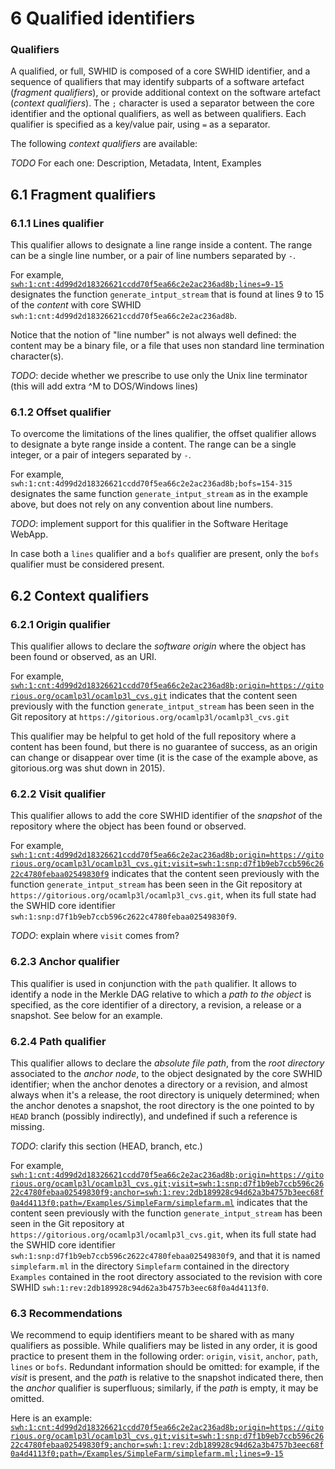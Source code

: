 # 6 Qualified identifiers

### Qualifiers

A qualified, or full, SWHID is composed of a core SWHID identifier, and a
sequence of qualifiers that may identify subparts of a software artefact
(*fragment qualifiers*), or provide additional context on the software artefact
(*context qualifiers*). The `;` character is used a separator between the core
identifier and the optional qualifiers, as well as between qualifiers. Each
qualifier is specified as a key/value pair, using `=` as a separator.

The following *context qualifiers* are available:


*TODO* For each one: Description, Metadata, Intent, Examples

## 6.1 Fragment qualifiers

### 6.1.1 Lines qualifier
This qualifier allows to designate a line range inside a content.
The range can be a single line number, or a pair of line numbers
separated by `-`.

For example, [`swh:1:cnt:4d99d2d18326621ccdd70f5ea66c2e2ac236ad8b;lines=9-15`](https://archive.softwareheritage.org/swh:1:cnt:4d99d2d18326621ccdd70f5ea66c2e2ac236ad8b;lines=9-15)
designates the function `generate_intput_stream` that is found at lines 9 to 15 of the *content* with core SWHID `swh:1:cnt:4d99d2d18326621ccdd70f5ea66c2e2ac236ad8b`.

Notice that the notion of "line number" is not always well defined: the content
may be a binary file, or a file that uses non standard line termination
character(s).

*TODO*: decide whether we prescribe to use only the Unix line terminator (this will add extra ^M to DOS/Windows lines)

### 6.1.2 Offset qualifier

To overcome the limitations of the lines qualifier, the offset qualifier allows
to designate a byte range inside a content.  The range can be a single integer, or a pair of integers separated by `-`.

For example, `swh:1:cnt:4d99d2d18326621ccdd70f5ea66c2e2ac236ad8b;bofs=154-315`
designates the same function `generate_intput_stream` as in the example above, but
does not rely on any convention about line numbers.

*TODO*: implement support for this qualifier in the Software Heritage WebApp.

In case both a `lines` qualifier and a `bofs` qualifier are present, only the `bofs` qualifier must be considered present.

## 6.2 Context qualifiers

### 6.2.1 Origin qualifier
This qualifier allows to declare the *software origin* where the
object has been found or observed, as an URI.

For example, [`swh:1:cnt:4d99d2d18326621ccdd70f5ea66c2e2ac236ad8b;origin=https://gitorious.org/ocamlp3l/ocamlp3l_cvs.git`](https://archive.softwareheritage.org/swh:1:cnt:4d99d2d18326621ccdd70f5ea66c2e2ac236ad8b;origin=https://gitorious.org/ocamlp3l/ocamlp3l_cvs.git)
indicates that the content seen previously with the function `generate_intput_stream` has
been seen in the Git repository at `https://gitorious.org/ocamlp3l/ocamlp3l_cvs.git`

This qualifier may be helpful to get hold of the full repository where a
content has been found, but there is no guarantee of success, as an origin
can change or disappear over time (it is the case of the example above, as
gitorious.org was shut down in 2015).

### 6.2.2 Visit qualifier
This qualifier allows to add the core SWHID identifier of the *snapshot* 
of the repository where the object has been found or observed.

For example, [`swh:1:cnt:4d99d2d18326621ccdd70f5ea66c2e2ac236ad8b;origin=https://gitorious.org/ocamlp3l/ocamlp3l_cvs.git;visit=swh:1:snp:d7f1b9eb7ccb596c2622c4780febaa02549830f9`](https://archive.softwareheritage.org/swh:1:cnt:4d99d2d18326621ccdd70f5ea66c2e2ac236ad8b;origin=https://gitorious.org/ocamlp3l/ocamlp3l_cvs.git;visit=swh:1:snp:d7f1b9eb7ccb596c2622c4780febaa02549830f9)
indicates that the content seen previously with the function `generate_intput_stream` has
been seen in the Git repository at `https://gitorious.org/ocamlp3l/ocamlp3l_cvs.git`, when
its full state had the SWHID core identifier `swh:1:snp:d7f1b9eb7ccb596c2622c4780febaa02549830f9`. 

*TODO*: explain where `visit` comes from?

### 6.2.3 Anchor qualifier
This qualifier is used in conjunction with the `path` qualifier.
It allows to identify a node in the Merkle DAG relative to which
a *path to the object* is specified, as the core identifier of a directory,
a revision, a release or a snapshot. See below for an example.

### 6.2.4 Path qualifier
This qualifier allows to declare the *absolute file path*, from the *root
directory* associated to the *anchor node*, to the object designated by the
core SWHID identifier; when the anchor denotes a directory or a revision,
and almost always when it\'s a release, the root directory is uniquely
determined; when the anchor denotes a snapshot, the root directory is the
one pointed to by `HEAD` branch (possibly indirectly), and undefined if such a
reference is missing.
	
*TODO*: clarify this section (HEAD, branch, etc.)

For example, [`swh:1:cnt:4d99d2d18326621ccdd70f5ea66c2e2ac236ad8b;origin=https://gitorious.org/ocamlp3l/ocamlp3l_cvs.git;visit=swh:1:snp:d7f1b9eb7ccb596c2622c4780febaa02549830f9;anchor=swh:1:rev:2db189928c94d62a3b4757b3eec68f0a4d4113f0;path=/Examples/SimpleFarm/simplefarm.ml`](https://archive.softwareheritage.org/swh:1:cnt:4d99d2d18326621ccdd70f5ea66c2e2ac236ad8b;origin=https://gitorious.org/ocamlp3l/ocamlp3l_cvs.git;visit=swh:1:snp:d7f1b9eb7ccb596c2622c4780febaa02549830f9;anchor=swh:1:rev:2db189928c94d62a3b4757b3eec68f0a4d4113f0;path=/Examples/SimpleFarm/simplefarm.ml)
indicates that the content seen previously with the function `generate_intput_stream` has
been seen in the Git repository at `https://gitorious.org/ocamlp3l/ocamlp3l_cvs.git`, when
its full state had the SWHID core identifier `swh:1:snp:d7f1b9eb7ccb596c2622c4780febaa02549830f9`, and that it is named `simplefarm.ml` in the directory `Simplefarm` contained in the directory `Examples` contained in the root directory associated to the revision with core SWHID `swh:1:rev:2db189928c94d62a3b4757b3eec68f0a4d4113f0`.


### 6.3 Recommendations

We recommend to equip identifiers meant to be shared with as many
qualifiers as possible. While qualifiers may be listed in any order, it
is good practice to present them in the following order:
`origin`, `visit`, `anchor`, `path`, `lines` or `bofs`. Redundant information
should be omitted: for example, if the *visit* is present, and the
*path* is relative to the snapshot indicated there, then the *anchor*
qualifier is superfluous; similarly, if the *path* is empty, it may be
omitted.

Here is an example: [`swh:1:cnt:4d99d2d18326621ccdd70f5ea66c2e2ac236ad8b;origin=https://gitorious.org/ocamlp3l/ocamlp3l_cvs.git;visit=swh:1:snp:d7f1b9eb7ccb596c2622c4780febaa02549830f9;anchor=swh:1:rev:2db189928c94d62a3b4757b3eec68f0a4d4113f0;path=/Examples/SimpleFarm/simplefarm.ml;lines=9-15`](https://archive.softwareheritage.org/swh:1:cnt:4d99d2d18326621ccdd70f5ea66c2e2ac236ad8b;origin=https://gitorious.org/ocamlp3l/ocamlp3l_cvs.git;visit=swh:1:snp:d7f1b9eb7ccb596c2622c4780febaa02549830f9;anchor=swh:1:rev:2db189928c94d62a3b4757b3eec68f0a4d4113f0;path=/Examples/SimpleFarm/simplefarm.ml;lines=9-15)


